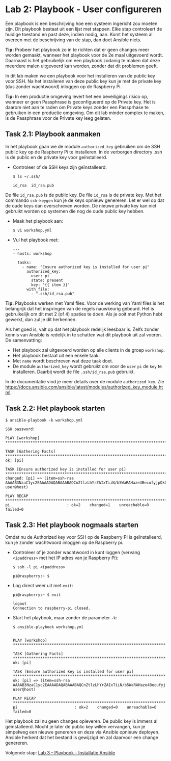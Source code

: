 # Lab 2: Playbook - User configureren
Een playbook is een beschrijving hoe een systeem ingericht zou moeten zijn. Dit playbook bestaat uit een lijst met stappen. Elke stap controleert de huidige toestand en past deze, indien nodig, aan. Komt het systeem al overeen met de beschrijving van de stap, dan doet Ansible niets.

**Tip:** Probeer het playbook zo in te richten dat er geen changes meer worden gemaakt, wanneer het playbook voor de 2e maal uitgevoerd wordt. Daarnaast is het gebruikelijk om een playbook zodanig te maken dat deze meerdere malen uitgevoerd kan worden, zonder dat dit problemen geeft.

In dit lab maken we een playbook voor het installeren van de public key voor SSH. Na het installeren van deze public key kun je met de private key (dus zonder wachtwoord) inloggen op de Raspberry Pi.

**Tip:** In een productie omgeving levert het een beveiligings risico op, wanneer er geen Passphrase is geconfigueerd op de Private key. Het is daarom niet aan te raden om Private keys zonder een Passprhase te gebruiken in een productie omgeving. Om dit lab minder complex te maken, is de Passphrase voor de Private key leeg gelaten.

## Task 2.1: Playbook aanmaken
In het playbook gaan we de module ``authorized_key`` gebruiken om de SSH public key op de Raspberry Pi te installeren. In de verborgen directory .ssh is de public en de private key voor geïnstalleerd.

* Controleer of de SSH keys zijn geïnstalleerd:

  ``$ ls ~/.ssh/``

  ```
  id_rsa  id_rsa.pub
  ```

De file ``id_rsa.pub`` is de public key. De file ``id_rsa`` is de private key. Met het commando ``ssh-keygen`` kun je de keys opnieuw genereren. Let er wel op dat de oude keys dan overschreven worden. De nieuwe private key kan niet gebruikt worden op systemen die nog de oude public key hebben.
 
* Maak het playbook aan:

  ``$ vi workshop.yml``
  
* Vul het playbook met:

  ```
  ---
  - hosts: workshop

    tasks:
      - name: "Ensure authorized key is installed for user pi"
        authorized_key:
          user: pi
          state: present
          key: '{{ item }}'
        with_file:
          - ".ssh/id_rsa.pub"
  ```

**Tip:** Playbooks werken met Yaml files. Voor de werking van Yaml files is het belangrijk dat het inspringen van de regels nauwkeurig gebeurd. Het is gebruikelijk om dit met 2 (of 4) spaties te doen. Als je ooit met Python hebt gewerkt, dan zul je dit herkennen. 

Als het goed is, valt op dat het playbook redelijk leesbaar is. Zelfs zonder kennis van Ansible is redelijk in te schatten wat dit playbook uit zal voeren. De samenvatting:
* Het playbook zal uitgevoerd worden op alle clients in de groep ``workshop``.
* Het playbook bestaat uit een enkele taak.
* Met ``name`` wordt beschreven wat deze taak doet.
* De module ``authorized_key`` wordt gebruikt om voor de ``user`` ``pi`` de ``key`` te installeren. Daarbij wordt de file ``.ssh/id_rsa.pub`` gebruikt.

In de documentatie vind je meer details over de module ``authorized_key``. Zie https://docs.ansible.com/ansible/latest/modules/authorized_key_module.html.

## Task 2.2: Het playbook starten

  ``$ ansible-playbook -k workshop.yml``

  ```
  SSH password:

  PLAY [workshop] **********************************************************************************************************************************************************************************************************

  TASK [Gathering Facts] ***************************************************************************************************************************************************************************************************
  ok: [pi]

  TASK [Ensure authorized key is installed for user pi] ********************************************************************************************************************************************************************
  changed: [pi] => (item=ssh-rsa AAAAB3NzaC1yc2EAAAADAQABAAABAQCnZtlzLhYrZAIxTiiN/b5WaRAHaze4BecufyjpQkQ9QCSqglfxnKSERtrwQmes31FJPRNY2DWvzvSgV1cJHnyYWKFeWQJv6nVvSCFOpmtqbqPHuSVV1O5S3CLHrmLWtZ8CeBNawnAMBlaDzZ2h9duDED+Ecx/bYYJakcQXR++LpqQ1voYX8gwGLD8dBY3i+hgjZ/pA6ITM1PLVwNaHzUZ5uL3ne6/RyzsjCfK+cJdxt+OtN6QsGHJwrV3hX3mVcyZVE3Ta72/1asm3CzeQAYA3CwBdxqfAONYck8UZeh8N0VtTsX+g8nrPBozRv47nF4JhFjBG2N/u37MEixoN8skV user@host)

  PLAY RECAP ***************************************************************************************************************************************************************************************************************
  pi                         : ok=2    changed=1    unreachable=0    failed=0
  ```

## Task 2.3: Het playbook nogmaals starten
Omdat nu de Authorized key voor SSH op de Raspberry Pi is geïnstalleerd, kun je zonder wachtwoord inloggen op de Raspberry pi.

* Controleer of je zonder wachtwoord in kunt loggen (vervang ``<ipaddress>`` met het IP adres van je Raspberry Pi):
  
  ``$ ssh -l pi <ipaddress>`` 

  ``` 
  pi@raspberry:~ $ 
  ```

* Log direct weer uit met ``exit``:

  ``pi@raspberry:~ $ exit``

  ```
  logout
  Connection to raspberry-pi closed.
  ```

* Start het playbook, maar zonder de parameter ``-k``:

  ``$ ansible-playbook workshop.yml``
  
  ```

  PLAY [workshop] **********************************************************************************************************************************************************************************************************

  TASK [Gathering Facts] ***************************************************************************************************************************************************************************************************
  ok: [pi]

  TASK [Ensure authorized key is installed for user pi] ********************************************************************************************************************************************************************
  ok: [pi] => (item=ssh-rsa AAAAB3NzaC1yc2EAAAADAQABAAABAQCnZtlzLhYrZAIxTiiN/b5WaRAHaze4BecufyjpQkQ9QCSqglfxnKSERtrwQmes31FJPRNY2DWvzvSgV1cJHnyYWKFeWQJv6nVvSCFOpmtqbqPHuSVV1O5S3CLHrmLWtZ8CeBNawnAMBlaDzZ2h9duDED+Ecx/bYYJakcQXR++LpqQ1voYX8gwGLD8dBY3i+hgjZ/pA6ITM1PLVwNaHzUZ5uL3ne6/RyzsjCfK+cJdxt+OtN6QsGHJwrV3hX3mVcyZVE3Ta72/1asm3CzeQAYA3CwBdxqfAONYck8UZeh8N0VtTsX+g8nrPBozRv47nF4JhFjBG2N/u37MEixoN8skV user@host)

  PLAY RECAP ***************************************************************************************************************************************************************************************************************
  pi                         : ok=2    changed=0    unreachable=0    failed=0
  ```

Het playbook zal nu geen changes opleveren. De public key is immers al geïnstalleerd. Mocht je later de public key willen vervangen, kun je simpelweg een nieuwe genereren en deze via Ansible opnieuw deployen. Ansible herkent dat het bestand is gewijzigd en zal daarvoor een change genereren.

Volgende stap: [Lab 3 - Playbook - Installatie Ansible](/labs/03_NL_playbook_ansible_installation.md)
